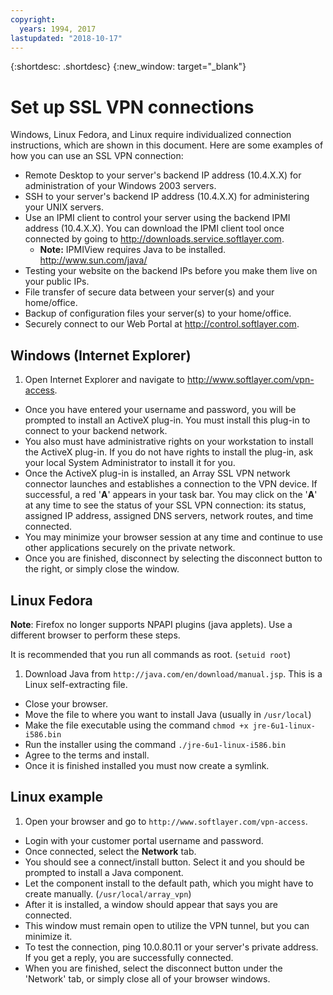 ```yaml
---
copyright:
  years: 1994, 2017
lastupdated: "2018-10-17"
---
```


{:shortdesc: .shortdesc}
{:new_window: target="_blank"}

# Set up SSL VPN connections

Windows, Linux Fedora, and Linux require individualized connection instructions, which are shown in this document. Here are some examples of how you can use an SSL VPN connection:

* Remote Desktop to your server's backend IP address (10.4.X.X) for administration of your Windows 2003 servers.
* SSH to your server's backend IP address (10.4.X.X) for administering your UNIX servers.
* Use an IPMI client to control your server using the backend IPMI address (10.4.X.X). You can download the IPMI client tool once connected by going to http://downloads.service.softlayer.com.
  * **Note:** IPMIView requires Java to be installed.  http://www.sun.com/java/
* Testing your website on the backend IPs before you make them live on your public IPs.
* File transfer of secure data between your server(s) and your home/office.
* Backup of configuration files your server(s) to your home/office.
* Securely connect to our Web Portal at http://control.softlayer.com.

## Windows (Internet Explorer)

1. Open Internet Explorer and navigate to http://www.softlayer.com/vpn-access.
* Once you have entered your username and password, you will be prompted to install an ActiveX plug-in. You must install this plug-in to connect to your backend network. 
* You also must have administrative rights on your workstation to install the ActiveX plug-in. If you do not have rights to install the plug-in, ask your local System Administrator to install it for you. 
* Once the ActiveX plug-in is installed, an Array SSL VPN network connector launches and establishes a connection to the VPN device. If successful, a red '**A**' appears in your task bar. You may click on the '**A**' at any time to see the status of your SSL VPN connection: its status, assigned IP address, assigned DNS servers, network routes, and time connected. 
* You may minimize your browser session at any time and continue to use other applications securely on the private network. 
* Once you are finished, disconnect by selecting the disconnect button to the right, or simply close the window.

## Linux Fedora 

**Note**: Firefox no longer supports NPAPI plugins (java applets). Use a different browser to perform these steps. 

It is recommended that you run all commands as root. (`setuid root`)

1. Download Java from `http://java.com/en/download/manual.jsp`. This is a Linux self-extracting file.
* Close your browser.
* Move the file to where you want to install Java (usually in `/usr/local`)
* Make the file executable using the command `chmod +x jre-6u1-linux-i586.bin`
* Run the installer using the command `./jre-6u1-linux-i586.bin`
* Agree to the terms and install.
* Once it is finished installed you must now create a symlink.

## Linux example

1. Open your browser and go to `http://www.softlayer.com/vpn-access`.
* Login with your customer portal username and password.
* Once connected, select the **Network** tab.
* You should see a connect/install button. Select it and you should be prompted to install a Java component.
* Let the component install to the default path, which you might have to create manually. (`/usr/local/array_vpn`)
* After it is installed, a window should appear that says you are connected.
* This window must remain open to utilize the VPN tunnel, but you can minimize it.
* To test the connection, ping 10.0.80.11 or your server's private address. If you get a reply, you are successfully connected.
* When you are finished, select the disconnect button under the 'Network' tab, or simply close all of your browser windows.
